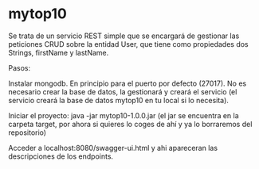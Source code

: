 # mytop10

Se trata de un servicio REST simple que se encargará de gestionar las peticiones CRUD sobre la entidad User, 
que tiene como propiedades dos Strings, firstName y lastName.

Pasos:

Instalar mongodb. En principio para el puerto por defecto (27017). No es necesario crear la base de datos, la gestionará y creará el 
   servicio (el servicio creará la base de datos mytop10 en tu local si lo necesita). 
   
Iniciar el proyecto: java -jar mytop10-1.0.0.jar (el jar se encuentra en la carpeta target, por ahora si quieres lo coges de ahí y ya lo borraremos del repositorio)

Acceder a localhost:8080/swagger-ui.html y ahi apareceran las descripciones de los endpoints.

